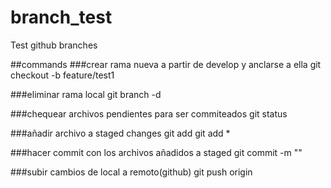 # branch_test
Test github branches

##commands
###crear rama nueva a partir de develop y anclarse a ella
git checkout -b feature/test1

###eliminar rama local
git branch -d <branchname>

###chequear archivos pendientes para ser commiteados
git status

###añadir archivo a staged changes
git add <archivo>
git add *

###hacer commit con los archivos añadidos a staged
git commit -m ""

###subir cambios de local a remoto(github)
git push origin <nombre rama>